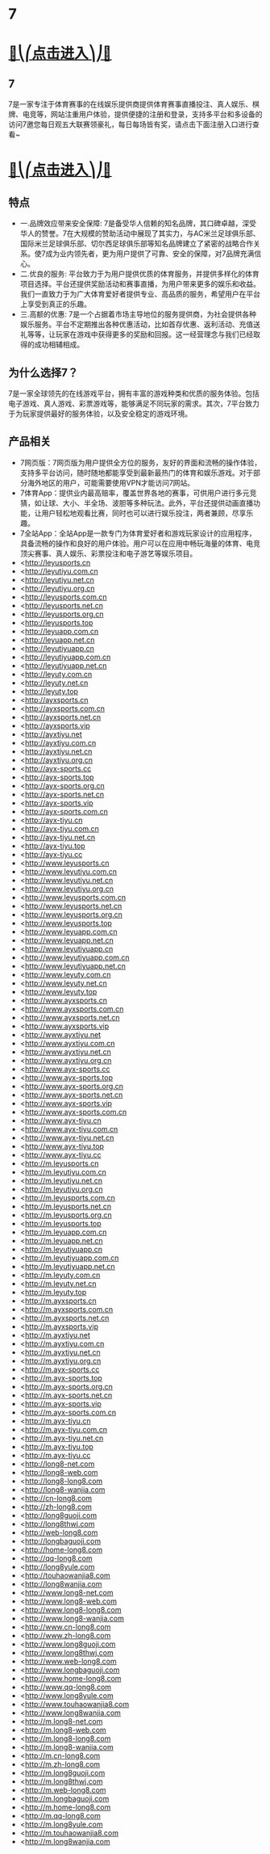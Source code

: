 # 7

# [🍉⎝⎛点击进入⎞⎠🍉](https://kkdd668.cn)
## 7
7是一家专注于体育赛事的在线娱乐提供商提供体育赛事直播投注、真人娱乐、棋牌、电竞等，网站注重用户体验，提供便捷的注册和登录，支持多平台和多设备的访问7邀您每日观五大联赛领豪礼，每日每场皆有奖，请点击下面注册入口进行查看~
# [🍉⎝⎛点击进入⎞⎠🍉](https://kkdd668.cn)

## 特点
- 一.品牌效应带来安全保障: 7是备受华人信赖的知名品牌，其口碑卓越，深受华人的赞誉。7在大规模的赞助活动中展现了其实力，与AC米兰足球俱乐部、国际米兰足球俱乐部、切尔西足球俱乐部等知名品牌建立了紧密的战略合作关系。使7成为业内领先者，更为用户提供了可靠、安全的保障，对7品牌充满信心。
- 二.优良的服务: 平台致力于为用户提供优质的体育服务，并提供多样化的体育项目选择。平台还提供奖励活动和赛事直播，为用户带来更多的娱乐和收益。我们一直致力于为广大体育爱好者提供专业、高品质的服务，希望用户在平台上享受到真正的乐趣。
- 三.高额的优惠: 7是一个占据着市场主导地位的服务提供商，为社会提供各种娱乐服务。平台不定期推出各种优惠活动，比如首存优惠、返利活动、充值送礼等等，让玩家在游戏中获得更多的奖励和回报。这一经营理念与我们已经取得的成功相辅相成。

## 为什么选择7？
7是一家全球领先的在线游戏平台，拥有丰富的游戏种类和优质的服务体验。包括电子游戏、真人游戏、彩票游戏等，能够满足不同玩家的需求。其次，7平台致力于为玩家提供最好的服务体验，以及安全稳定的游戏环境。
## 产品相关
- 7网页版：7网页版为用户提供全方位的服务，友好的界面和流畅的操作体验，支持多平台访问，随时随地都能享受到最新最热门的体育和娱乐游戏。对于部分海外地区的用户，可能需要使用VPN才能访问7网站。
- 7体育App：提供业内最高赔率，覆盖世界各地的赛事，可供用户进行多元竞猜，如让球、大小、半全场、波胆等多种玩法。此外，平台还提供动画直播功能，让用户轻松地观看比赛，同时也可以进行娱乐投注，两者兼顾，尽享乐趣。
- 7全站App：全站App是一款专门为体育爱好者和游戏玩家设计的应用程序，具备流畅的操作和良好的用户体验。用户可以在应用中畅玩海量的体育、电竞顶尖赛事、真人娱乐、彩票投注和电子游艺等娱乐项目。
- <http://leyusports.cn
- <http://leyutiyu.com.cn
- <http://leyutiyu.net.cn
- <http://leyutiyu.org.cn
- <http://leyusports.com.cn
- <http://leyusports.net.cn
- <http://leyusports.org.cn
- <http://leyusports.top
- <http://leyuapp.com.cn
- <http://leyuapp.net.cn
- <http://leyutiyuapp.cn
- <http://leyutiyuapp.com.cn
- <http://leyutiyuapp.net.cn
- <http://leyuty.com.cn
- <http://leyuty.net.cn
- <http://leyuty.top
- <http://ayxsports.cn
- <http://ayxsports.com.cn
- <http://ayxsports.net.cn
- <http://ayxsports.vip
- <http://ayxtiyu.net
- <http://ayxtiyu.com.cn
- <http://ayxtiyu.net.cn
- <http://ayxtiyu.org.cn
- <http://ayx-sports.cc
- <http://ayx-sports.top
- <http://ayx-sports.org.cn
- <http://ayx-sports.net.cn
- <http://ayx-sports.vip
- <http://ayx-sports.com.cn
- <http://ayx-tiyu.cn
- <http://ayx-tiyu.com.cn
- <http://ayx-tiyu.net.cn
- <http://ayx-tiyu.top
- <http://ayx-tiyu.cc
- <http://www.leyusports.cn
- <http://www.leyutiyu.com.cn
- <http://www.leyutiyu.net.cn
- <http://www.leyutiyu.org.cn
- <http://www.leyusports.com.cn
- <http://www.leyusports.net.cn
- <http://www.leyusports.org.cn
- <http://www.leyusports.top
- <http://www.leyuapp.com.cn
- <http://www.leyuapp.net.cn
- <http://www.leyutiyuapp.cn
- <http://www.leyutiyuapp.com.cn
- <http://www.leyutiyuapp.net.cn
- <http://www.leyuty.com.cn
- <http://www.leyuty.net.cn
- <http://www.leyuty.top
- <http://www.ayxsports.cn
- <http://www.ayxsports.com.cn
- <http://www.ayxsports.net.cn
- <http://www.ayxsports.vip
- <http://www.ayxtiyu.net
- <http://www.ayxtiyu.com.cn
- <http://www.ayxtiyu.net.cn
- <http://www.ayxtiyu.org.cn
- <http://www.ayx-sports.cc
- <http://www.ayx-sports.top
- <http://www.ayx-sports.org.cn
- <http://www.ayx-sports.net.cn
- <http://www.ayx-sports.vip
- <http://www.ayx-sports.com.cn
- <http://www.ayx-tiyu.cn
- <http://www.ayx-tiyu.com.cn
- <http://www.ayx-tiyu.net.cn
- <http://www.ayx-tiyu.top
- <http://www.ayx-tiyu.cc
- <http://m.leyusports.cn
- <http://m.leyutiyu.com.cn
- <http://m.leyutiyu.net.cn
- <http://m.leyutiyu.org.cn
- <http://m.leyusports.com.cn
- <http://m.leyusports.net.cn
- <http://m.leyusports.org.cn
- <http://m.leyusports.top
- <http://m.leyuapp.com.cn
- <http://m.leyuapp.net.cn
- <http://m.leyutiyuapp.cn
- <http://m.leyutiyuapp.com.cn
- <http://m.leyutiyuapp.net.cn
- <http://m.leyuty.com.cn
- <http://m.leyuty.net.cn
- <http://m.leyuty.top
- <http://m.ayxsports.cn
- <http://m.ayxsports.com.cn
- <http://m.ayxsports.net.cn
- <http://m.ayxsports.vip
- <http://m.ayxtiyu.net
- <http://m.ayxtiyu.com.cn
- <http://m.ayxtiyu.net.cn
- <http://m.ayxtiyu.org.cn
- <http://m.ayx-sports.cc
- <http://m.ayx-sports.top
- <http://m.ayx-sports.org.cn
- <http://m.ayx-sports.net.cn
- <http://m.ayx-sports.vip
- <http://m.ayx-sports.com.cn
- <http://m.ayx-tiyu.cn
- <http://m.ayx-tiyu.com.cn
- <http://m.ayx-tiyu.net.cn
- <http://m.ayx-tiyu.top
- <http://m.ayx-tiyu.cc
- <http://long8-net.com
- <http://long8-web.com
- <http://long8-long8.com
- <http://long8-wanjia.com
- <http://cn-long8.com
- <http://zh-long8.com
- <http://long8guoji.com
- <http://long8thwj.com
- <http://web-long8.com
- <http://longbaguoji.com
- <http://home-long8.com
- <http://qq-long8.com
- <http://long8yule.com
- <http://touhaowanjia8.com
- <http://long8wanjia.com
- <http://www.long8-net.com
- <http://www.long8-web.com
- <http://www.long8-long8.com
- <http://www.long8-wanjia.com
- <http://www.cn-long8.com
- <http://www.zh-long8.com
- <http://www.long8guoji.com
- <http://www.long8thwj.com
- <http://www.web-long8.com
- <http://www.longbaguoji.com
- <http://www.home-long8.com
- <http://www.qq-long8.com
- <http://www.long8yule.com
- <http://www.touhaowanjia8.com
- <http://www.long8wanjia.com
- <http://m.long8-net.com
- <http://m.long8-web.com
- <http://m.long8-long8.com
- <http://m.long8-wanjia.com
- <http://m.cn-long8.com
- <http://m.zh-long8.com
- <http://m.long8guoji.com
- <http://m.long8thwj.com
- <http://m.web-long8.com
- <http://m.longbaguoji.com
- <http://m.home-long8.com
- <http://m.qq-long8.com
- <http://m.long8yule.com
- <http://m.touhaowanjia8.com
- <http://m.long8wanjia.com
